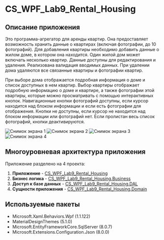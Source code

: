 # CS_WPF_Lab9_Rental_Housing

## Описание приложения

Это программа-агрегатор для аренды квартир. Она предоставляет возможность хранить данные о квартирах (включая фотографии, до 10 фотографий). Для добавления квартиры необходимо добавить данные о жилом доме, в котором она находится. Один жилой дом может включать несколько квартир. Данные доступны для редактирования и удаления. Реализована валидация вводимых данных. При удалении дома удаляются все связанные квартиры и фотографии квартир.

При выборе дома отображается подробная информация о доме и список доступных в нем квартир. Выбор квартиры отображает подробную информацию о доме и квартире, а также фотографии этой квартиры, которые можно просматривать с помощью интерактивных кнопок. Навигационные кнопки фотографий доступны, если курсор находится над блоком информации и если есть фотографии для отображения. Кнопки не доступны, если курсор не находится над блоком информации или фотографий нет. Если пролистан весь список фотографий, кнопки деактивируются.

![Снимок экрана 1](https://github.com/user-attachments/assets/5169f4d9-723d-460a-aa7e-b043de478533)
![Снимок экрана 2](https://github.com/user-attachments/assets/df3098ba-93d5-44d1-9bbb-c0d266f1d802)
![Снимок экрана 3](https://github.com/user-attachments/assets/7ea9a599-dc6a-4556-b070-9aa7b93e10ee)
![Снимок экрана 4](https://github.com/user-attachments/assets/e1962cf0-c358-416c-8d5f-8c0257945eaa)

## Многоуровневая архитектура приложения

Приложение разделено на 4 проекта:
1. **Приложение** - [CS_WPF_Lab9_Rental_Housing](https://github.com/AlexPol1ak/CS_WPF_Lab9_Rental_Housing)
2. **Бизнес логика** - [CS_WPF_Lab9_Rental_Housing.Business](https://github.com/AlexPol1ak/CS_WPF_Lab9_Rental_Housing.Business)
3. **Доступ к базе данных** - [CS_WPF_Lab9_Rental_Housing.DAL](https://github.com/AlexPol1ak/CS_WPF_Lab9_Rental_Housing.DAL)
4. **Сущности приложения** - [CS_WPF_Lab9_Rental_Housing.Domain](https://github.com/AlexPol1ak/CS_WPF_Lab9_Rental_Housing.Domain)

## Используемые пакеты

- Microsoft.Xaml.Behaviors.Wpf (1.1.122)
- MaterialDesignThemes (5.1.0)
- Microsoft.EntityFrameworkCore.SqlServer (8.0.7)
- Microsoft.Extensions.Configuration.Json (8.0.0)
